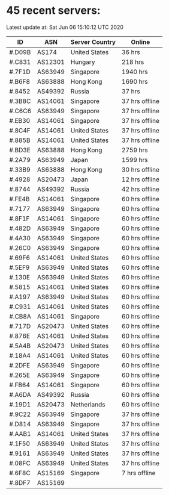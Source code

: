 # 45 recent servers:

Latest update at: Sat Jun 06 15:10:12 UTC 2020

| ID | ASN | Server Country | Online |
| -- | --- | -------------- | ------ |
| #.D09B | AS174 | United States | 36 hrs |
| #.C831 | AS12301 | Hungary | 218 hrs |
| #.7F1D | AS63949 | Singapore | 1940 hrs |
| #.B6F8 | AS63888 | Hong Kong | 1690 hrs |
| #.8452 | AS49392 | Russia | 37 hrs |
| #.3B8C | AS14061 | Singapore | 37 hrs offline |
| #.C6C6 | AS63949 | Singapore | 37 hrs offline |
| #.EB30 | AS14061 | Singapore | 37 hrs offline |
| #.8C4F | AS14061 | United States | 37 hrs offline |
| #.885B | AS14061 | United States | 37 hrs offline |
| #.BD3E | AS63888 | Hong Kong | 2759 hrs |
| #.2A79 | AS63949 | Japan | 1599 hrs |
| #.33B9 | AS63888 | Hong Kong | 30 hrs offline |
| #.4928 | AS20473 | Japan | 12 hrs offline |
| #.8744 | AS49392 | Russia | 42 hrs offline |
| #.FE4B | AS14061 | Singapore | 60 hrs offline |
| #.7177 | AS63949 | Singapore | 60 hrs offline |
| #.8F1F | AS14061 | Singapore | 60 hrs offline |
| #.482D | AS63949 | Singapore | 60 hrs offline |
| #.4A30 | AS63949 | Singapore | 60 hrs offline |
| #.26C0 | AS63949 | Singapore | 60 hrs offline |
| #.69F6 | AS14061 | United States | 60 hrs offline |
| #.5EF9 | AS63949 | United States | 60 hrs offline |
| #.130E | AS63949 | United States | 60 hrs offline |
| #.5815 | AS14061 | United States | 60 hrs offline |
| #.A197 | AS63949 | United States | 60 hrs offline |
| #.C931 | AS14061 | United States | 60 hrs offline |
| #.CB8A | AS14061 | Singapore | 60 hrs offline |
| #.717D | AS20473 | United States | 60 hrs offline |
| #.876E | AS14061 | United States | 60 hrs offline |
| #.5A4B | AS20473 | United States | 60 hrs offline |
| #.18A4 | AS14061 | United States | 60 hrs offline |
| #.2DFE | AS63949 | Singapore | 60 hrs offline |
| #.265E | AS63949 | Singapore | 60 hrs offline |
| #.FB64 | AS14061 | Singapore | 60 hrs offline |
| #.A6DA | AS49392 | Russia | 60 hrs offline |
| #.19D1 | AS20473 | Netherlands | 60 hrs offline |
| #.9C22 | AS63949 | Singapore | 37 hrs offline |
| #.D814 | AS63949 | Singapore | 37 hrs offline |
| #.AAB1 | AS14061 | United States | 37 hrs offline |
| #.1F50 | AS63949 | United States | 37 hrs offline |
| #.9161 | AS63949 | United States | 37 hrs offline |
| #.08FC | AS63949 | United States | 37 hrs offline |
| #.6F8C | AS15169 | Singapore | 7 hrs offline |
| #.8DF7 | AS15169 |  | |

